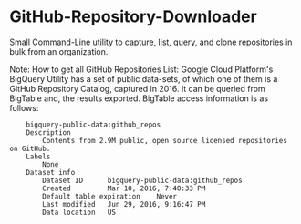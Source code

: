 # GitHub-Repository-Downloader
Small Command-Line utility to capture, list, query, and clone repositories in bulk from an organization. 


Note: How to get all GitHub Repositories List:
    Google Cloud Platform's BigQuery Utility has a set of public data-sets, of which one of them is 
    a GitHub Repository Catalog, captured in 2016. It can be queried from BigTable and, the results exported. 
    BigTable access information is as follows:

        bigquery-public-data:github_repos
        Description 
            Contents from 2.9M public, open source licensed repositories on GitHub.
        Labels 
            None
        Dataset info 
            Dataset ID	    bigquery-public-data:github_repos
            Created	        Mar 10, 2016, 7:40:33 PM
            Default table expiration	Never
            Last modified	Jun 29, 2016, 9:16:47 PM
            Data location	US